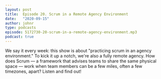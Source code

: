 ```yaml
---
layout: post
title:  Episode 20. Scrum in a Remote Agency Environment
date:   "2020-09-15"
author: johnr
type: podcasts
episode: 5172730-20-scrum-in-a-remote-agency-environment.mp3
podcast: true
---
```


We say it every week: this show is about "practicing scrum in an agency environment." To kick it up a notch, we're also a fully remote agency. How does Scrum &mdash; a framework that advises teams to share the same physical space &mdash; work when team members can be a few miles, often a few timezones, apart? Listen and find out!
